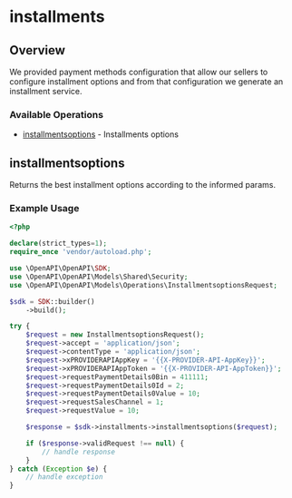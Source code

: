 # installments

## Overview

We provided payment methods configuration that allow our sellers to configure installment options and from that configuration we generate an installment service.

### Available Operations

* [installmentsoptions](#installmentsoptions) - Installments options

## installmentsoptions

Returns the best installment options according to the informed params.

### Example Usage

```php
<?php

declare(strict_types=1);
require_once 'vendor/autoload.php';

use \OpenAPI\OpenAPI\SDK;
use \OpenAPI\OpenAPI\Models\Shared\Security;
use \OpenAPI\OpenAPI\Models\Operations\InstallmentsoptionsRequest;

$sdk = SDK::builder()
    ->build();

try {
    $request = new InstallmentsoptionsRequest();
    $request->accept = 'application/json';
    $request->contentType = 'application/json';
    $request->xPROVIDERAPIAppKey = '{{X-PROVIDER-API-AppKey}}';
    $request->xPROVIDERAPIAppToken = '{{X-PROVIDER-API-AppToken}}';
    $request->requestPaymentDetails0Bin = 411111;
    $request->requestPaymentDetails0Id = 2;
    $request->requestPaymentDetails0Value = 10;
    $request->requestSalesChannel = 1;
    $request->requestValue = 10;

    $response = $sdk->installments->installmentsoptions($request);

    if ($response->validRequest !== null) {
        // handle response
    }
} catch (Exception $e) {
    // handle exception
}
```
